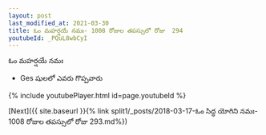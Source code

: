 ```yaml
---
layout: post
last_modified_at: 2021-03-30
title: ఓం మహర్షయే నమః- 1008 రోజుల తపస్సులో రోజు  294
youtubeId: _PQuL8wbCyI
---
```

 
 
 ఓం మహర్షయే నమః  
 
 -  Ges షులలో ఎవరు గొప్పవారు 
 
  
 
  
 
 
 
 
 
 


{% include youtubePlayer.html id=page.youtubeId %}
 
[Next]({{ site.baseurl }}{% link  split1/_posts/2018-03-17-ఓం సిద్ధ యోగిని నమః- 1008 రోజుల తపస్సులో రోజు  293.md%})
 

